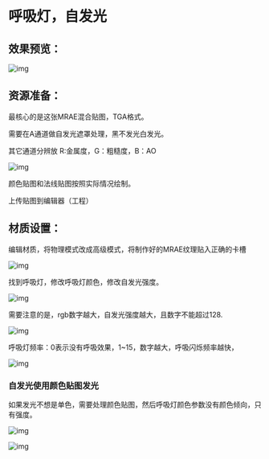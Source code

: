 # 呼吸灯，自发光

## 效果预览：

![img](https://arkimg.ark.online/1730184259672-8.gif)

## 资源准备：

最核心的是这张MRAE混合贴图，TGA格式。

需要在A通道做自发光遮罩处理，黑不发光白发光。

其它通道分辨放  R:金属度，G：粗糙度，B：AO

![img](https://arkimg.ark.online/1730184259671-1.png)

颜色贴图和法线贴图按照实际情况绘制。

上传贴图到编辑器（工程）

## 材质设置：

编辑材质，将物理模式改成高级模式，将制作好的MRAE纹理贴入正确的卡槽

![img](https://arkimg.ark.online/1730184259671-2.png)

找到呼吸灯，修改呼吸灯颜色，修改自发光强度。

![img](https://arkimg.ark.online/1730184259671-3.gif)

需要注意的是，rgb数字越大，自发光强度越大，且数字不能超过128.

![img](https://arkimg.ark.online/1730184259671-4.png)

呼吸灯频率：0表示没有呼吸效果，1~15，数字越大，呼吸闪烁频率越快，

![img](https://arkimg.ark.online/1730184259671-5.gif)

### 自发光使用颜色贴图发光

如果发光不想是单色，需要处理颜色贴图，然后呼吸灯颜色参数没有颜色倾向，只有强度。

![img](https://arkimg.ark.online/1730184259671-6.png)

![img](https://arkimg.ark.online/1730184259671-7.png)